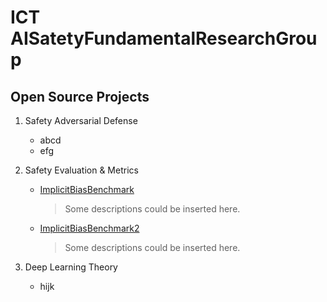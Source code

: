 # ICT AISatetyFundamentalResearchGroup

## Open Source Projects

1. Safety Adversarial Defense
   - abcd
   - efg
  
2. Safety Evaluation & Metrics
   - [ImplicitBiasBenchmark](https://github.com/AISatetyFundamentalResearchGroup/ImplicitBiasBenchmark)
     
      > Some descriptions could be inserted here.
      
   - [ImplicitBiasBenchmark2](https://github.com/AISatetyFundamentalResearchGroup/ImplicitBiasBenchmark)
     
      > Some descriptions could be inserted here.

3. Deep Learning Theory
   - hijk
